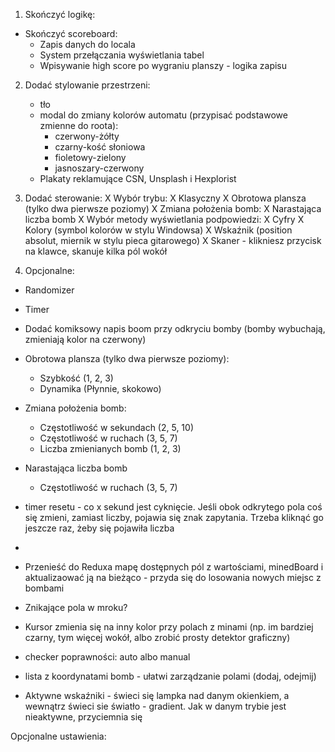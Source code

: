 
1. Skończyć logikę:
  - Skończyć scoreboard:
    - Zapis danych do locala
    - System przełączania wyświetlania tabel
    - Wpisywanie high score po wygraniu planszy - logika zapisu

2. Dodać stylowanie przestrzeni:
   - tło
   - modal do zmiany kolorów automatu (przypisać podstawowe zmienne do roota):
     - czerwony-żółty
     - czarny-kość słoniowa
     - fioletowy-zielony
     - jasnoszary-czerwony
   - Plakaty reklamujące  CSN, Unsplash i  Hexplorist

3. Dodać sterowanie:
  X Wybór trybu:
    X Klasyczny
    X Obrotowa plansza (tylko dwa pierwsze poziomy)
    X Zmiana położenia bomb:
    X Narastająca liczba bomb
  X Wybór metody wyświetlania podpowiedzi:
    X Cyfry
    X Kolory (symbol kolorów w stylu Windowsa)
    X Wskaźnik (position absolut, miernik w stylu pieca gitarowego)
    X Skaner - klikniesz przycisk na klawce, skanuje kilka pól wokół

4. Opcjonalne:
  - Randomizer
  - Timer
  - Dodać komiksowy napis boom przy odkryciu bomby (bomby wybuchają, zmieniają kolor na czerwony)
  - Obrotowa plansza (tylko dwa pierwsze poziomy):
      - Szybkość (1, 2, 3)
      - Dynamika (Płynnie, skokowo)
  - Zmiana położenia bomb:
    - Częstotliwość w sekundach (2, 5, 10)
    - Częstotliwość w ruchach (3, 5, 7)
    - Liczba zmienianych bomb (1, 2, 3)
  - Narastająca liczba bomb
      - Częstotliwość w ruchach (3, 5, 7)


- timer resetu - co x sekund jest cyknięcie. Jeśli obok odkrytego pola coś się zmieni, zamiast liczby, pojawia się znak zapytania. Trzeba kliknąć go jeszcze raz, żeby się pojawiła liczba
- 
- Przenieść do Reduxa mapę dostępnych pól z wartościami, minedBoard i aktualizaować ją na bieżąco - przyda się do losowania nowych miejsc z bombami


- Znikające pola w mroku?
- Kursor zmienia się na inny kolor przy polach z minami (np. im bardziej czarny, tym więcej wokół, albo zrobić prosty detektor graficzny)
- checker poprawności: auto albo manual
- lista z koordynatami bomb - ułatwi zarządzanie polami (dodaj, odejmij)
- Aktywne wskaźniki - świeci się lampka nad danym okienkiem, a wewnątrz świeci sie światło - gradient. Jak w danym trybie jest nieaktywne, przyciemnia się

Opcjonalne ustawienia:
